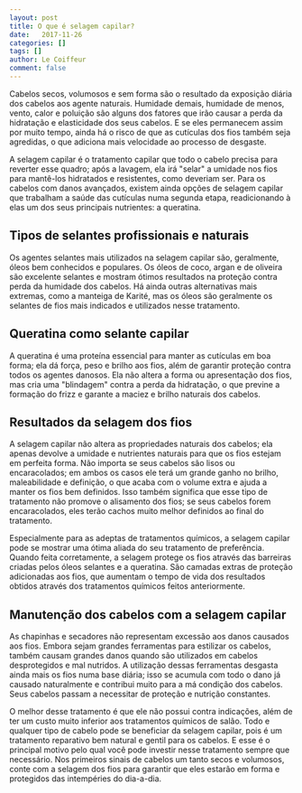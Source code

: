 ```yaml
---
layout: post
title: O que é selagem capilar?
date:   2017-11-26
categories: []
tags: []
author: Le Coiffeur
comment: false
---
```


Cabelos secos, volumosos e sem forma são o resultado da exposição diária dos cabelos aos agente naturais. Humidade demais, humidade de menos, vento, calor e poluição são alguns dos fatores que irão causar a perda da hidratação e elasticidade dos seus cabelos. E se eles permanecem assim por muito tempo, ainda há o risco de que as cutículas dos fios também seja agredidas, o que adiciona mais velocidade ao processo de desgaste.

A selagem capilar é o tratamento capilar que todo o cabelo precisa para reverter esse quadro; após a lavagem, ela irá "selar" a umidade nos fios para mantê-los hidratados e resistentes, como deveriam ser. Para os cabelos com danos avançados, existem ainda opções de selagem capilar que trabalham a saúde das cutículas numa segunda etapa, readicionando à elas um dos seus principais nutrientes: a queratina.

## Tipos de selantes profissionais e naturais

Os agentes selantes mais utilizados na selagem capilar são, geralmente, óleos bem conhecidos e populares. Os óleos de coco, argan e de oliveira são excelente selantes e mostram ótimos resultados na proteção contra perda da humidade dos cabelos. Há ainda outras alternativas mais extremas, como a manteiga de Karité, mas os óleos são geralmente os selantes de fios mais indicados e utilizados nesse tratamento.

## Queratina como selante capilar

A queratina é uma proteína essencial para manter as cutículas em boa forma; ela dá força, peso e brilho aos fios, além de garantir proteção contra todos os agentes danosos. Ela não altera a forma ou apresentação dos fios, mas cria uma "blindagem" contra a perda da hidratação, o que previne a formação do frizz e garante a maciez e brilho naturais dos cabelos.

## Resultados da selagem dos fios

A selagem capilar não altera as propriedades naturais dos cabelos; ela apenas devolve a umidade e nutrientes naturais para que os fios estejam em perfeita forma. Não importa se seus cabelos são lisos ou encaracolados; em ambos os casos ele terá um grande ganho no brilho, maleabilidade e definição, o que acaba com o volume extra e ajuda a manter os fios bem definidos. Isso também significa que esse tipo de tratamento não promove o alisamento dos fios; se seus cabelos forem encaracolados, eles terão cachos muito melhor definidos ao final do tratamento.

Especialmente para as adeptas de tratamentos químicos, a selagem capilar pode se mostrar uma ótima aliada do seu tratamento de preferência. Quando feita corretamente, a selagem protege os fios através das barreiras criadas pelos óleos selantes e a queratina. São camadas extras de proteção adicionadas aos fios, que aumentam o tempo de vida dos resultados obtidos através dos tratamentos químicos feitos anteriormente.

## Manutenção dos cabelos com a selagem capilar

As chapinhas e secadores não representam excessão aos danos causados aos fios. Embora sejam grandes ferramentas para estilizar os cabelos, também causam grandes danos quando são utilizados em cabelos desprotegidos e mal nutridos. A utilização dessas ferramentas desgasta ainda mais os fios numa base diária; isso se acumula com todo o dano já causado naturalmente e contribui muito para a má condição dos cabelos. Seus cabelos passam a necessitar de proteção e nutrição constantes.

O melhor desse tratamento é que ele não possui contra indicações, além de ter um custo muito inferior aos tratamentos químicos de salão. Todo e qualquer tipo de cabelo pode se beneficiar da selagem capilar, pois é um tratamento reparativo bem natural e gentil para os cabelos. E esse é o principal motivo pelo qual você pode investir nesse tratamento sempre que necessário. Nos primeiros sinais de cabelos um tanto secos e volumosos, conte com a selagem dos fios para garantir que eles estarão em forma e protegidos das intempéries do dia-a-dia.
